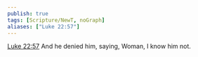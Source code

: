 ```yaml
---
publish: true
tags: [Scripture/NewT, noGraph]
aliases: ["Luke 22:57"]
---
```

[Luke 22:57](https://churchofjesuschrist.org/study/scriptures/nt/luke/22?lang=eng&id=p57#p57) And he denied him, saying, Woman, I know him not.
